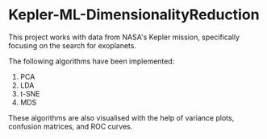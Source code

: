 # Kepler-ML-DimensionalityReduction

This project works with data from NASA's Kepler mission, specifically focusing on the search for exoplanets.

The following algorithms have been implemented:

1. PCA
2. LDA
3. t-SNE
4. MDS

These algorithms are also visualised with the help of variance plots, confusion matrices, and ROC curves.
